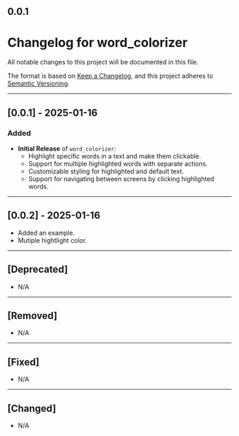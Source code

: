 ## 0.0.1

# Changelog for word_colorizer

All notable changes to this project will be documented in this file.

The format is based on [Keep a Changelog](https://keepachangelog.com/en/1.0.0/), and this project adheres to [Semantic Versioning](https://semver.org/spec/v2.0.0.html).

---

## [0.0.1] - 2025-01-16
### Added
- **Initial Release** of `word_colorizer`:
  - Highlight specific words in a text and make them clickable.
  - Support for multiple highlighted words with separate actions.
  - Customizable styling for highlighted and default text.
  - Support for navigating between screens by clicking highlighted words.

---


## [0.0.2] - 2025-01-16
  - Added an example.
  - Mutiple hightlight color.

---

## [Deprecated]
- N/A

---

## [Removed]
- N/A

---

## [Fixed]
- N/A

---

## [Changed]
- N/A

